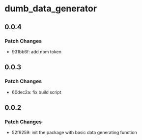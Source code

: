 # dumb_data_generator

## 0.0.4

### Patch Changes

- 931bb6f: add npm token

## 0.0.3

### Patch Changes

- 60dec2a: fix build script

## 0.0.2

### Patch Changes

- 52f9259: init the package with basic data generating function
